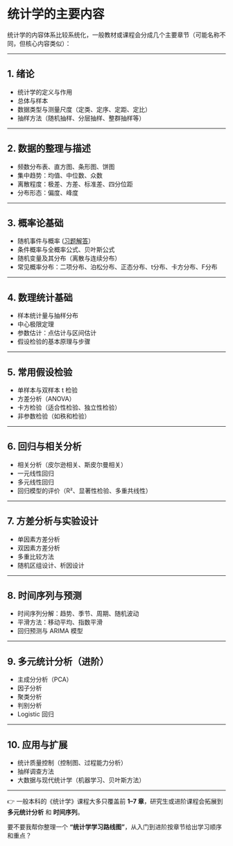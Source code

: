 # 统计学的主要内容
统计学的内容体系比较系统化，一般教材或课程会分成几个主要章节（可能名称不同，但核心内容类似）：

---

## 1. 绪论

* 统计学的定义与作用
* 总体与样本
* 数据类型与测量尺度（定类、定序、定距、定比）
* 抽样方法（随机抽样、分层抽样、整群抽样等）

---

## 2. 数据的整理与描述

* 频数分布表、直方图、条形图、饼图
* 集中趋势：均值、中位数、众数
* 离散程度：极差、方差、标准差、四分位距
* 分布形态：偏度、峰度

---

## 3. 概率论基础

* 随机事件与概率 ([习题解答](https://github.com/pengsihua2023/statistics/blob/main/%E4%B9%A0%E9%A2%98%E9%9B%86/%E9%9A%8F%E6%9C%BA%E4%BA%8B%E4%BB%B6%E4%B8%8E%E6%A6%82%E7%8E%87%3A%20%E4%B9%A0%E9%A2%98%E5%92%8C%E8%A7%A3%E7%AD%94.md)）
* 条件概率与全概率公式、贝叶斯公式
* 随机变量及其分布（离散与连续分布）
* 常见概率分布：二项分布、泊松分布、正态分布、t分布、卡方分布、F分布

---

## 4. 数理统计基础

* 样本统计量与抽样分布
* 中心极限定理
* 参数估计：点估计与区间估计
* 假设检验的基本原理与步骤

---

## 5. 常用假设检验

* 单样本与双样本 t 检验
* 方差分析（ANOVA）
* 卡方检验（适合性检验、独立性检验）
* 非参数检验（如秩和检验）

---

## 6. 回归与相关分析

* 相关分析（皮尔逊相关、斯皮尔曼相关）
* 一元线性回归
* 多元线性回归
* 回归模型的评价（R²、显著性检验、多重共线性）

---

## 7. 方差分析与实验设计

* 单因素方差分析
* 双因素方差分析
* 多重比较方法
* 随机区组设计、析因设计

---

## 8. 时间序列与预测

* 时间序列分解：趋势、季节、周期、随机波动
* 平滑方法：移动平均、指数平滑
* 回归预测与 ARIMA 模型

---

## 9. 多元统计分析（进阶）

* 主成分分析（PCA）
* 因子分析
* 聚类分析
* 判别分析
* Logistic 回归

---

## 10. 应用与扩展

* 统计质量控制（控制图、过程能力分析）
* 抽样调查方法
* 大数据与现代统计学（机器学习、贝叶斯方法）

---

👉 一般本科的《统计学》课程大多只覆盖前 **1–7 章**，研究生或进阶课程会拓展到 **多元统计分析** 和 **时间序列**。

要不要我帮你整理一个 **“统计学学习路线图”**，从入门到进阶按章节给出学习顺序和重点？
